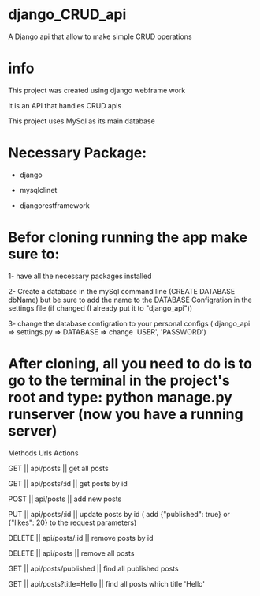 # django_CRUD_api
A Django api that allow to make simple CRUD operations


# info
This project was created using django webframe work

It is an API that handles CRUD apis

This project uses MySql as its main database

# Necessary Package:

- django

- mysqlclinet

- djangorestframework


# Befor cloning running the app make sure to:

1- have all the necessary packages installed

2- Create a database in the mySql command line (CREATE DATABASE dbName) but be sure to add the name to the DATABASE Configration in the settings file (if changed (I already put it to "django_api"))

3- change the database configration to your personal configs ( django_api => settings.py => DATABASE => change 'USER', 'PASSWORD')


# After cloning, all you need to do is to go to the terminal in the project's root and type: python manage.py runserver  (now you have a running server)

Methods	Urls	Actions

GET   ||	api/posts	        ||    get all posts

GET	 ||   api/posts/:id	    ||    get posts by id

POST ||   api/posts	        ||    add new posts

PUT	 ||   api/posts/:id	    ||    update posts by id ( add {"published": true} or {"likes": 20} to the request parameters)

DELETE ||	api/posts/:id	    ||    remove posts by id

DELETE ||	api/posts	        ||    remove all posts

GET	  ||  api/posts/published	||  find all published posts

GET	  ||  api/posts?title=Hello ||	find all posts which title 'Hello'
